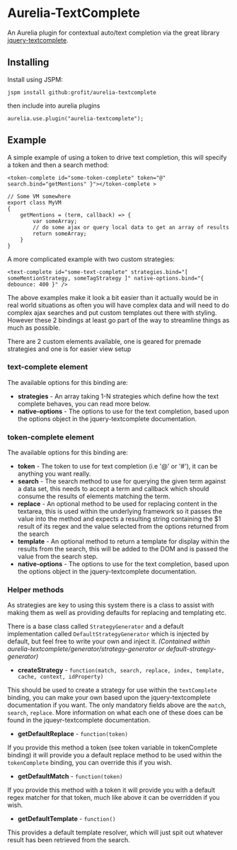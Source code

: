 # Aurelia-TextComplete

An Aurelia plugin for contextual auto/text completion via the great library [jquery-textcomplete](https://github.com/yuku-t/jquery-textcomplete/).

## Installing

Install using JSPM:

`jspm install github:grofit/aurelia-textcomplete`

then include into aurelia plugins

`aurelia.use.plugin("aurelia-textcomplete");`

## Example

A simple example of using a token to drive text completion, this will specify a token and then a search method:
```
<token-complete id="some-token-complete" token="@" search.bind="getMentions" }"></token-complete >

// Some VM somewhere
export class MyVM
{
    getMentions = (term, callback) => {
        var someArray;
        // do some ajax or query local data to get an array of results
        return someArray;
    }
}
```

A more complicated example with two custom strategies:
```
<text-complete id="some-text-complete" strategies.bind="[ someMentionStrategy, someTagStrategy ]" native-options.bind="{ debounce: 400 }" />
```

The above examples make it look a bit easier than it actually would be in real world situations as often you will have
complex data and will need to do complex ajax searches and put custom templates out there with styling. However these 2 bindings
at least go part of the way to streamline things as much as possible.

There are 2 custom elements available, one is geared for premade strategies and one is for easier view setup

### text-complete element

The available options for this binding are:

* **strategies** - An array taking 1-N strategies which define how the text complete behaves, you can read more below.
* **native-options** - The options to use for the text completion, based upon the options object in the jquery-textcomplete documentation.

### token-complete element

The available options for this binding are:

* **token** - The token to use for text completion (i.e '@' or '#'), it can be anything you want really.
* **search** - The search method to use for querying the given term against a data set, this needs to accept a term and callback which should consume the results of elements matching the term.
* **replace** - An optional method to be used for replacing content in the textarea, this is used within the underlying framework so it passes the value into the method and expects a resulting string containing the $1 result of its regex and the value selected from the options returned from the search
* **template** - An optional method to return a template for display within the results from the search, this will be added to the DOM and is passed the value from the search step.
* **native-options** - The options to use for the text completion, based upon the options object in the jquery-textcomplete documentation.

### Helper methods

As strategies are key to using this system there is a class to assist with making them as well as providing defaults for replacing and templating etc.

There is a base class called `StrategyGenerator` and a default implementation called `DefaultStrategyGenerator` which is injected by default, but feel free to write your own and inject it. *(Contained within aurelia-textcomplete/generator/strategy-generator or default-strategy-generator)*

* **createStrategy** - `function(match, search, replace, index, template, cache, context, idProperty)`

This should be used to create a strategy for use within the `textComplete` binding, you can make your own based upon the jquery-textcomplete documentation if you want.
The only mandatory fields above are the `match`, `search`, `replace`. More information on what each one of these does can be found in the jqueyr-textcomplete documentation.

* **getDefaultReplace** - `function(token)`

If you provide this method a token (see token variable in tokenComplete binding) it will provide you a default replace method to be used within the `tokenComplete` binding, you can override this if you wish.

* **getDefaultMatch** - `function(token)`

If you provide this method with a token it will provide you with a default regex matcher for that token, much like above it can be overridden if you wish.

* **getDefaultTemplate** - `function()`

This provides a default template resolver, which will just spit out whatever result has been retrieved from the search.